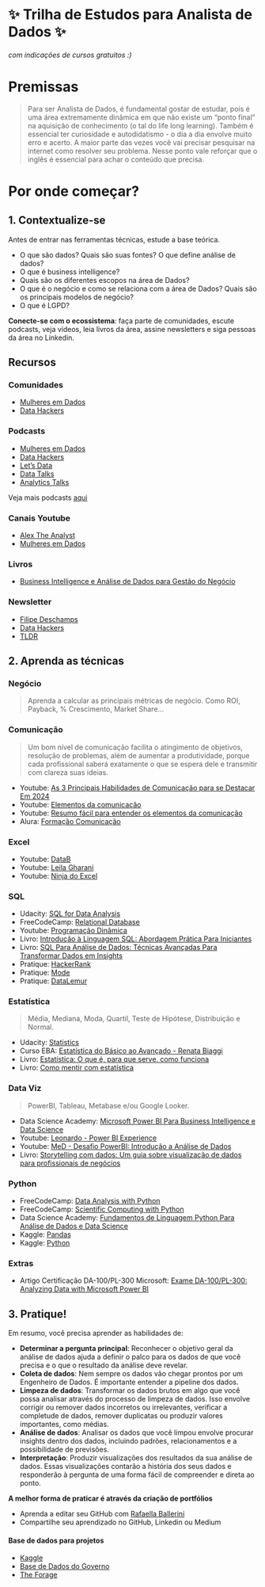 # ✨ Trilha de Estudos para Analista de Dados ✨
###### com indicações de cursos gratuitos :)
# Premissas

> Para ser Analista de Dados, é fundamental gostar de estudar, pois é uma área extremamente dinâmica em que não existe um “ponto final” na aquisição de conhecimento (o tal do life long learning). Também é essencial ter curiosidade e autodidatismo - o dia a dia envolve muito erro e acerto. A maior parte das vezes você vai precisar pesquisar na internet como resolver seu problema. Nesse ponto vale reforçar que o inglês é essencial para achar o conteúdo que precisa.
 

# Por onde começar?

## 1. Contextualize-se

Antes de entrar nas ferramentas técnicas, estude a base teórica.

- O que são dados? Quais são suas fontes? O que define análise de dados?
- O que é business intelligence?
- Quais são os diferentes escopos na área de Dados?
- O que é o negócio e como se relaciona com a área de Dados? Quais são os principais modelos de negócio?
- O que é LGPD?

**Conecte-se com o ecossistema**: faça parte de comunidades, escute podcasts, veja vídeos, leia livros da área, assine newsletters e siga pessoas da área no Linkedin.

## Recursos

### Comunidades

- [Mulheres em Dados](https://linktr.ee/mulheresemdados)
- [Data Hackers](https://www.datahackers.com.br/slack/)

### Podcasts

- [Mulheres em Dados](https://open.spotify.com/show/2ZXUlfTOHGkmO4hBw4JaHG?si=ecf7c5707dea468a)
- [Data Hackers](https://open.spotify.com/show/1oMIHOXsrLFENAeM743g93?si=5f92c2a8a6874038)
- [Let’s Data](https://open.spotify.com/show/0VsNN95jsJVRS424eCFDlg)
- [Data Talks](https://open.spotify.com/show/5fqLLr5q3qmAaZL6mGaXpE?si=bcafa15403e64999)
- [Analytics Talks](https://open.spotify.com/show/4qP97l3OJO9vH37fWhrbB7?si=eae4f572e96b4521)

Veja mais podcasts [aqui](https://github.com/DataTalksClub/awesome-data-podcasts)

### Canais Youtube

- [Alex The Analyst](https://www.youtube.com/@AlexTheAnalyst)
- [Mulheres em Dados](https://www.youtube.com/@MulheresemDados)

### Livros

- [Business Intelligence e Análise de Dados para Gestão do Negócio](https://a.co/d/0xzTblq)

### Newsletter

- [Filipe Deschamps](https://filipedeschamps.com.br/newsletter)
- [Data Hackers](https://www.datahackers.com.br/newsletter)
- [TLDR](https://tldr.tech/signup?utm_source=tldr)


## 2. Aprenda as técnicas
### Negócio
>Aprenda a calcular as principais métricas de negócio. Como ROI, Payback, % Crescimento, Market Share...

### Comunicação
> Um bom nível de comunicação facilita o atingimento de objetivos, resolução de problemas, além de aumentar a produtividade, porque cada profissional saberá exatamente o que se espera dele e transmitir com clareza suas ideias.

 - Youtube: [As 3 Principais Habilidades de Comunicação para se Destacar Em 2024](https://www.youtube.com/watch?v=0gtLy5Spq2s)
 - Youtube: [Elementos da comunicação](https://www.youtube.com/watch?v=i-3h6ptGEMs)
 - Youtube: [Resumo fácil para entender os elementos da comunicação](https://www.youtube.com/watch?v=fKFxDD2xjBU)
 - Alura: [Formação Comunicação](https://www.alura.com.br/formacao-comunicacao)


### Excel
- Youtube: [DataB](https://www.youtube.com/@KarineLago)
- Youtube: [Leila Gharani](https://www.youtube.com/@LeilaGharani)
- Youtube: [Ninja do Excel](https://www.youtube.com/channel/UChTLNqbdIMNny_vCqn6e-iA)
 
### SQL
- Udacity: [SQL for Data Analysis](https://www.udacity.com/course/sql-for-data-analysis--ud198)
- FreeCodeCamp: [Relational Database](https://www.freecodecamp.org/learn/relational-database/)
- Youtube: [Programação Dinâmica](https://youtube.com/playlist?list=PL5TJqBvpXQv5n1N15kcK1m9oKJm_cv-m6)
- Livro: [Introdução à Linguagem SQL: Abordagem Prática Para Iniciantes](https://a.co/d/8lCJkMc)
- Livro: [SQL Para Análise de Dados: Técnicas Avançadas Para Transformar Dados em Insights](https://a.co/d/fDp9qz7)
- Pratique: [HackerRank](https://www.hackerrank.com/)
- Pratique: [Mode](https://mode.com/sql-tutorial/)
- Pratique: [DataLemur](https://datalemur.com/questions)

### Estatística
> Média, Mediana, Moda, Quartil, Teste de Hipótese, Distribuição e Normal.

- Udacity: [Statistics](https://www.udacity.com/course/statistics--st095)
- Curso EBA: [Estatística do Básico ao Avançado - Renata Biaggi](https://www.renatabiaggi.com/)
- Livro: [Estatística: O que é, para que serve, como funciona](https://a.co/d/j1tvSgd)
- Livro: [Como mentir com estatística ](https://a.co/d/gVyPB6o)

### Data Viz
> PowerBI, Tableau, Metabase e/ou Google Looker.

- Data Science Academy: [Microsoft Power BI Para Business Intelligence e Data Science](https://www.datascienceacademy.com.br/course/microsoft-power-bi-para-business-intelligence-e-data-science)
- Youtube: [Leonardo - Power BI Experience](https://www.youtube.com/@pbiexperience)
- Youtube: [MeD - Desafio PowerBI: Introdução a Análise de Dados](https://youtube.com/playlist?list=PLlZD0H2fvLSO12C7oMjnJ0YK8e8aak1Mc)
- Livro: [Storytelling com dados: Um guia sobre visualização de dados para profissionais de negócios](https://a.co/d/ikJAkBr)

### Python
- FreeCodeCamp: [Data Analysis with Python](https://www.freecodecamp.org/learn/data-analysis-with-python/)
- FreeCodeCamp: [Scientific Computing with Python](https://www.freecodecamp.org/learn/scientific-computing-with-python/)
- Data Science Academy: [Fundamentos de Linguagem Python Para Análise de Dados e Data Science](https://www.datascienceacademy.com.br/course/fundamentos-de-linguagem-python-para-analise-de-dados-e-data-science)
- Kaggle: [Pandas](https://www.kaggle.com/learn/pandas)
- Kaggle: [Python](https://www.kaggle.com/learn/python)

### Extras
- Artigo Certificação DA-100/PL-300 Microsoft: [Exame DA-100/PL-300: Analyzing Data with Microsoft Power BI](https://medium.com/@myharaujo20/exame-da-100-analyzing-data-with-microsoft-power-bi-2ffa5bedd187)

## 3. Pratique!
Em resumo, você precisa aprender as habilidades de:
- **Determinar a pergunta principal**: Reconhecer o objetivo geral da análise de dados ajuda a definir o palco para os dados de que você precisa e o que o resultado da análise deve revelar. 
- **Coleta de dados**: Nem sempre os dados vão chegar prontos por um Engenheiro de Dados. É importante entender a pipeline dos dados.  
- **Limpeza de dados**: Transformar os dados brutos em algo que você possa analisar através do processo de limpeza de dados. Isso envolve corrigir ou remover dados incorretos ou irrelevantes, verificar a completude de dados, remover duplicatas ou produzir valores importantes, como médias.
- **Análise de dados**: Analisar os dados que você limpou envolve procurar insights dentro dos dados, incluindo padrões, relacionamentos e a possibilidade de previsões.
- **Interpretação**: Produzir visualizações dos resultados da sua análise de dados. Essas visualizações contarão a história dos seus dados e responderão à pergunta de uma forma fácil de compreender e direta ao ponto.

**A melhor forma de praticar é através da criação de portfólios**
- Aprenda a editar seu GitHub com [Rafaella Ballerini](https://youtu.be/UBAX-13g8OM)
- Compartilhe seu aprendizado no GitHub, Linkedin ou Medium

#### Base de dados para projetos
- [Kaggle](https://www.kaggle.com/competitions)
- [Base de Dados do Governo](https://basedosdados.org/)
- [The Forage](https://www.theforage.com/course-catalog)

